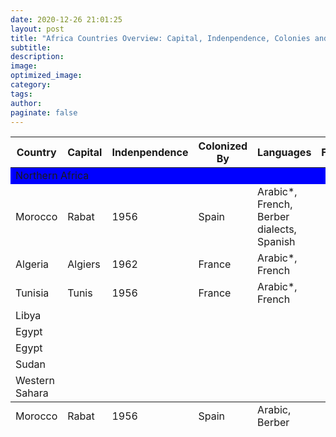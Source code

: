 ```yaml
---
date: 2020-12-26 21:01:25
layout: post
title: "Africa Countries Overview: Capital, Indenpendence, Colonies and Languages"
subtitle:
description:
image:
optimized_image:
category:
tags:
author:
paginate: false
---
```


<table>
  <thead>
    <tr>
      <th>Country</th>
      <th>Capital</th>
      <th>Indenpendence</th>
      <th>Colonized By</th>
      <th>Languages</th>
      <th>Facts</th>
    </tr>
  </thead>
  <tfoot>
    <tr>
      <td>Morocco</td>
      <td>Rabat</td>
      <td>1956</td>
      <td>Spain</td>
      <td>Arabic, Berber</td>
      <td></td>
    </tr>
  </tfoot>
  <tbody>
    <tr id="ROW1">
      <td colspan=6, bgcolor="blue"> Northern Africa </td>
    <tr>
    <tr>
      <td> Morocco </td>
      <td> Rabat </td>
      <td> 1956 </td>
      <td> Spain </td>
      <td> Arabic*, French, Berber dialects, Spanish </td>
      <td> </td>
    </tr>
    <tr>
      <td> Algeria </td>
      <td> Algiers </td>
      <td> 1962 </td>
      <td> France </td>
      <td> Arabic*, French </td>
      <td> </td>
    </tr>
    <tr>
      <td> Tunisia </td>
      <td> Tunis </td>
      <td> 1956 </td>
      <td> France </td>
      <td> Arabic*, French </td>
      <td> </td>
    </tr>
    <tr>
      <td> Libya </td>
      <td></td>
      <td></td>
      <td></td>
      <td></td>
      <td></td>
    </tr> 
    <tr>
      <td> Egypt </td>
      <td></td>
      <td></td>
      <td></td>
      <td></td>
      <td></td>
    </tr>
    <tr>
      <td> Egypt </td>
      <td></td>
      <td></td>
      <td></td>
      <td></td>
      <td></td>
    </tr>
    <tr>
      <td> Sudan </td>
      <td></td>
      <td></td>
      <td></td>
      <td></td>
      <td></td>
    </tr>
    <tr>
      <td> Western Sahara </td>
      <td></td>
      <td></td>
      <td></td>
      <td></td>
      <td></td>
    </tr>
    
  </tbody>
</table>
